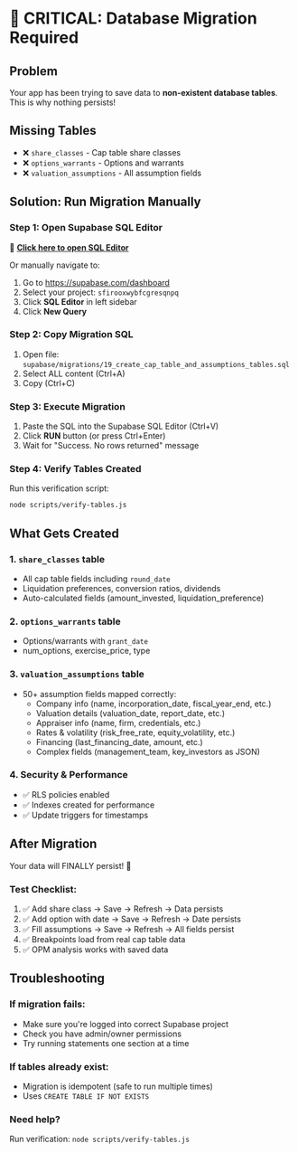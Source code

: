 # 🚨 CRITICAL: Database Migration Required

## Problem

Your app has been trying to save data to **non-existent database tables**. This is why nothing persists!

## Missing Tables

- ❌ `share_classes` - Cap table share classes
- ❌ `options_warrants` - Options and warrants
- ❌ `valuation_assumptions` - All assumption fields

## Solution: Run Migration Manually

### Step 1: Open Supabase SQL Editor

🔗 **[Click here to open SQL Editor](https://supabase.com/dashboard/project/sfirooxwybfcgresqnpq/sql/new)**

Or manually navigate to:

1. Go to https://supabase.com/dashboard
2. Select your project: `sfirooxwybfcgresqnpq`
3. Click **SQL Editor** in left sidebar
4. Click **New Query**

### Step 2: Copy Migration SQL

1. Open file: `supabase/migrations/19_create_cap_table_and_assumptions_tables.sql`
2. Select ALL content (Ctrl+A)
3. Copy (Ctrl+C)

### Step 3: Execute Migration

1. Paste the SQL into the Supabase SQL Editor (Ctrl+V)
2. Click **RUN** button (or press Ctrl+Enter)
3. Wait for "Success. No rows returned" message

### Step 4: Verify Tables Created

Run this verification script:

```bash
node scripts/verify-tables.js
```

## What Gets Created

### 1. `share_classes` table

- All cap table fields including `round_date`
- Liquidation preferences, conversion ratios, dividends
- Auto-calculated fields (amount_invested, liquidation_preference)

### 2. `options_warrants` table

- Options/warrants with `grant_date`
- num_options, exercise_price, type

### 3. `valuation_assumptions` table

- 50+ assumption fields mapped correctly:
  - Company info (name, incorporation_date, fiscal_year_end, etc.)
  - Valuation details (valuation_date, report_date, etc.)
  - Appraiser info (name, firm, credentials, etc.)
  - Rates & volatility (risk_free_rate, equity_volatility, etc.)
  - Financing (last_financing_date, amount, etc.)
  - Complex fields (management_team, key_investors as JSON)

### 4. Security & Performance

- ✅ RLS policies enabled
- ✅ Indexes created for performance
- ✅ Update triggers for timestamps

## After Migration

Your data will FINALLY persist! 🎉

### Test Checklist:

1. ✅ Add share class → Save → Refresh → Data persists
2. ✅ Add option with date → Save → Refresh → Date persists
3. ✅ Fill assumptions → Save → Refresh → All fields persist
4. ✅ Breakpoints load from real cap table data
5. ✅ OPM analysis works with saved data

## Troubleshooting

### If migration fails:

- Make sure you're logged into correct Supabase project
- Check you have admin/owner permissions
- Try running statements one section at a time

### If tables already exist:

- Migration is idempotent (safe to run multiple times)
- Uses `CREATE TABLE IF NOT EXISTS`

### Need help?

Run verification: `node scripts/verify-tables.js`
